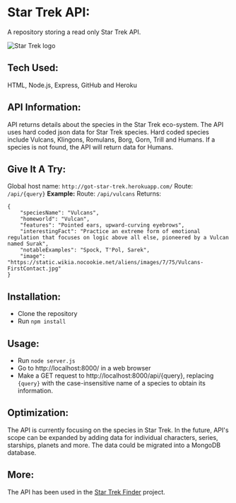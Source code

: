 # Star Trek API: 

A repository storing a read only Star Trek API.   

![Star Trek logo](https://i.imgur.com/JNUTLus.jpeg "Star Trek API")

## Tech Used:
HTML, Node.js, Express, GitHub and Heroku

## API Information:

API returns details about the species in the Star Trek eco-system. The API uses hard coded json data for Star Trek species. Hard coded species include Vulcans, Klingons, Romulans, Borg, Gorn, Trill and Humans. If a species is not found, the API will return data for Humans. 
 
## Give It A Try:

Global host name: `http://got-star-trek.herokuapp.com/`
Route: `/api/{query}`
**Example:**
Route: `/api/vulcans`
Returns:
```
{
    "speciesName": "Vulcans",
    "homeworld": "Vulcan",
    "features": "Pointed ears, upward-curving eyebrows",
    "interestingFact": "Practice an extreme form of emotional regulation that focuses on logic above all else, pioneered by a Vulcan named Surak",
    "notableExamples": "Spock, T'Pol, Sarek",
    "image": "https://static.wikia.nocookie.net/aliens/images/7/75/Vulcans-FirstContact.jpg"
}
```

## Installation:

- Clone the repository
- Run `npm install`

## Usage:

- Run `node server.js`
- Go to http://localhost:8000/ in a web browser
- Make a GET request to http://localhost:8000/api/{query}, replacing `{query}` with the case-insensitive name of a species to obtain its information.


## Optimization:

The API is currently focusing on the species in Star Trek. In the future, API's scope can be expanded by adding data for individual characters, series, starships, planets and more. The data could be migrated into a MongoDB database.
## More:

The API has been used in the [Star Trek Finder](https://github.com/shahx95/star-trek-client)  project.  

